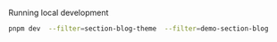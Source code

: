 Running local development
```bash
pnpm dev  --filter=section-blog-theme  --filter=demo-section-blog
```
